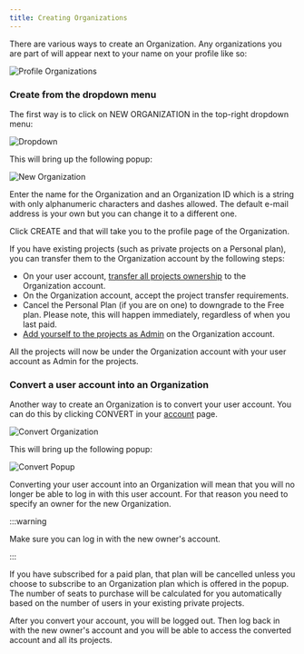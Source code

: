 ```yaml
---
title: Creating Organizations
---
```


There are various ways to create an Organization. Any organizations you are part of will appear next to your name on your profile like so:

![Profile Organizations](/img/user-manual/organizations/organizations.jpg)

### Create from the dropdown menu

The first way is to click on NEW ORGANIZATION in the top-right dropdown menu:

![Dropdown](/img/user-manual/organizations/dropdown.png)

This will bring up the following popup:

![New Organization](/img/user-manual/organizations/new-organization.jpg)

Enter the name for the Organization and an Organization ID which is a string with only alphanumeric characters and dashes allowed. The default e-mail address is your own but you can change it to a different one.

Click CREATE and that will take you to the profile page of the Organization.

If you have existing projects (such as private projects on a Personal plan), you can transfer them to the Organization account by the following steps:

* On your user account, [transfer all projects ownership][5] to the Organization account.
* On the Organization account, accept the project transfer requirements.
* Cancel the Personal Plan (if you are on one) to downgrade to the Free plan. Please note, this will happen immediately, regardless of when you last paid.
* [Add yourself to the projects as Admin][6] on the Organization account.

All the projects will now be under the Organization account with your user account as Admin for the projects.

### Convert a user account into an Organization

Another way to create an Organization is to convert your user account. You can do this by clicking CONVERT in your [account][7] page.

![Convert Organization](/img/user-manual/organizations/convert.png)

This will bring up the following popup:

![Convert Popup](/img/user-manual/organizations/convert-popup.png)

Converting your user account into an Organization will mean that you will no longer be able to log in with this user account. For that reason you need to specify an owner for the new Organization.

:::warning

Make sure you can log in with the new owner's account.

:::

If you have subscribed for a paid plan, that plan will be cancelled unless you choose to subscribe to an Organization plan which is offered in the popup. The number of seats to purchase will be calculated for you automatically based on the number of users in your existing private projects.

After you convert your account, you will be logged out. Then log back in with the new owner's account and you will be able to access the converted account and all its projects.

[5]: /user-manual/editor/projects/ownership-transfers#initiating-ownership-transfers
[6]: /user-manual/account-management/organizations/managing/#projects
[7]: /user-manual/account-management/user-accounts/settings/#convert-account-to-organization
